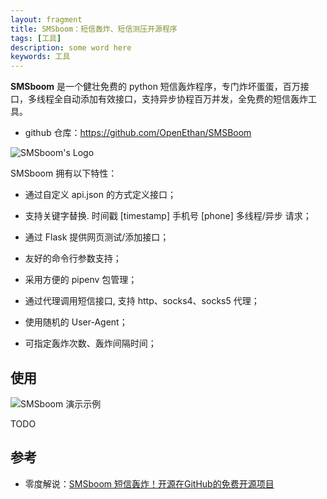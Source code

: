 ```yaml
---
layout: fragment
title: SMSboom：短信轰炸、短信测压开源程序
tags: [工具]
description: some word here
keywords: 工具
---
```


**SMSboom** 是一个健壮免费的 python 短信轰炸程序，专门炸坏蛋蛋，百万接口，多线程全自动添加有效接口，支持异步协程百万并发，全免费的短信轰炸工具。

- github 仓库：https://github.com/OpenEthan/SMSBoom

![SMSboom's Logo](https://github.com/OpenEthan/SMSBoom/raw/master/img/smsboom-logo.png)

SMSboom 拥有以下特性：

- 通过自定义 api.json 的方式定义接口；

- 支持关键字替换. 时间戳 [timestamp] 手机号 [phone]
多线程/异步 请求；

- 通过 Flask 提供网页测试/添加接口；

- 友好的命令行参数支持；

- 采用方便的 pipenv 包管理；

- 通过代理调用短信接口, 支持 http、socks4、socks5 代理；

- 使用随机的 User-Agent；

- 可指定轰炸次数、轰炸间隔时间；



## 使用

![SMSboom 演示示例](https://github.com/OpenEthan/SMSBoom/raw/master/img/test2.gif)

TODO


## 参考

- 零度解说：[SMSboom 短信轰炸！开源在GitHub的免费开源项目](https://www.freedidi.com/8265.html)

